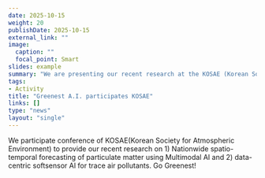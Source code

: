 ```yaml
---
date: 2025-10-15
weight: 20
publishDate: 2025-10-15 
external_link: ""
image:
  caption: ""
  focal_point: Smart
slides: example
summary: "We are presenting our recent research at the KOSAE (Korean Society for Atmospheric Environment) conference."
tags:
- Activity
title: "Greenest A.I. participates KOSAE"
links: []
type: "news"
layout: "single"
---
```

We participate conference of KOSAE(Korean Society for Atmospheric Environment) to provide our recent research on 1) Nationwide spatio-temporal forecasting of particulate matter using Multimodal AI and 2) data-centric softsensor AI for trace air pollutants. Go Greenest!